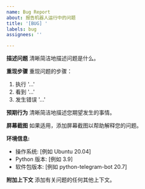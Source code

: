 ```yaml
---
name: Bug Report
about: 报告机器人运行中的问题
title: '[BUG] '
labels: bug
assignees: ''

---
```


**描述问题**
清晰简洁地描述问题是什么。

**重现步骤**
重现问题的步骤：
1. 执行 '...'
2. 看到 '...'
3. 发生错误 '...'

**预期行为**
清晰简洁地描述您期望发生的事情。

**屏幕截图**
如果适用，添加屏幕截图以帮助解释您的问题。

**环境信息:**
 - 操作系统: [例如 Ubuntu 20.04]
 - Python 版本: [例如 3.9]
 - 软件包版本: [例如 python-telegram-bot 20.7]

**附加上下文**
添加有关问题的任何其他上下文。